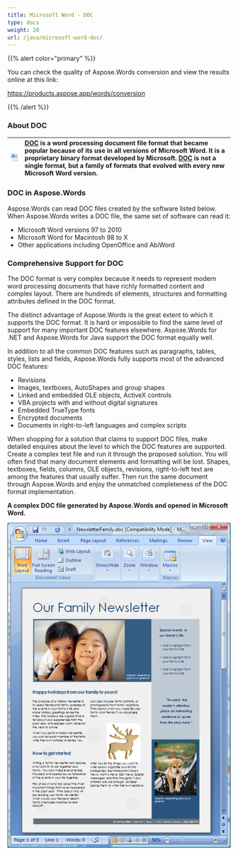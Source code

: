 ```yaml
---
title: Microsoft Word - DOC
type: docs
weight: 20
url: /java/microsoft-word-doc/
---
```


{{% alert color="primary" %}} 

You can check the quality of Aspose.Words conversion and view the results online at this link:

<https://products.aspose.app/words/conversion>

{{% /alert %}} 


### **About DOC**

|**![todo:image_alt_text](microsoft-word-doc_1.png)**|[**DOC**](https://wiki.fileformat.com/word-processing/doc/) **is a word processing document file format that became popular because of its use in all versions of Microsoft Word. It is a proprietary binary format developed by Microsoft. [DOC](https://wiki.fileformat.com/word-processing/doc/) is not a single format, but a family of formats that evolved with every new Microsoft Word version.**|
| :- | :- |
### **DOC in Aspose.Words**
Aspose.Words can read DOC files created by the software listed below. When Aspose.Words writes a DOC file, the same set of software can read it:

- Microsoft Word versions 97 to 2010
- Microsoft Word for Macintosh 98 to X
- Other applications including OpenOffice and AbiWord
### **Comprehensive Support for DOC**
The DOC format is very complex because it needs to represent modern word processing documents that have richly formatted content and complex layout. There are hundreds of elements, structures and formatting attributes defined in the DOC format.

The distinct advantage of Aspose.Words is the great extent to which it supports the DOC format. It is hard or impossible to find the same level of support for many important DOC features elsewhere. Aspose.Words for .NET and Aspose.Words for Java support the DOC format equally well.

In addition to all the common DOC features such as paragraphs, tables, styles, lists and fields, Aspose.Words fully supports most of the advanced DOC features:

- Revisions
- Images, textboxes, AutoShapes and group shapes
- Linked and embedded OLE objects, ActiveX controls
- VBA projects with and without digital signatures
- Embedded TrueType fonts
- Encrypted documents
- Documents in right-to-left languages and complex scripts

When shopping for a solution that claims to support DOC files, make detailed enquires about the level to which the DOC features are supported. Create a complex test file and run it through the proposed solution. You will often find that many document elements and formatting will be lost. Shapes, textboxes, fields, columns, OLE objects, revisions, right-to-left text are among the features that usually suffer. Then run the same document through Aspose.Words and enjoy the unmatched completeness of the DOC format implementation.

**A complex DOC file generated by Aspose.Words and opened in Microsoft Word.** 

![todo:image_alt_text](microsoft-word-doc_2.png)

